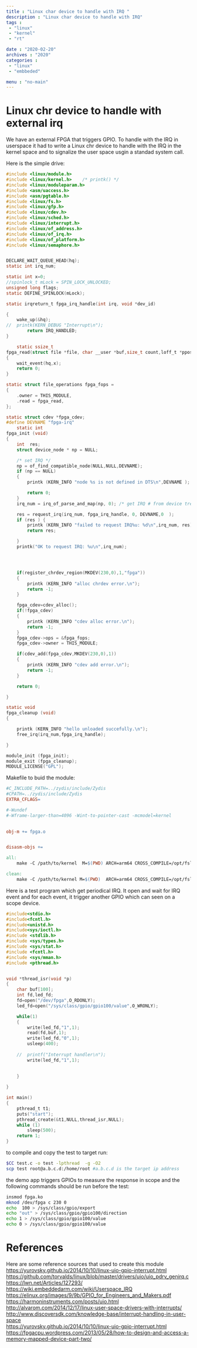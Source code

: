 ```yaml
---
title : "Linux char device to handle with IRQ "
description : "Linux char device to handle with IRQ"
tags : 
 - "linux"
 - "kernel"
 - "rt"

date : "2020-02-20"
archives : "2020"
categories : 
 - "linux"
 - "embbeded"

menu : "no-main"
---
```

# Linux chr device to handle with external irq

We have an external FPGA that triggers GPIO. To handle with the IRQ in userspace it had to write a Linux chr device to handle with the IRQ in the kernel space and to signalize the user space usgin a standad system call. 

Here is the simple drive:
```c
#include <linux/module.h>
#include <linux/kernel.h>    /* printk() */
#include <linux/moduleparam.h>
#include <asm/uaccess.h>
#include <asm/pgtable.h>
#include <linux/fs.h>
#include <linux/gfp.h>
#include <linux/cdev.h>
#include <linux/sched.h>
#include <linux/interrupt.h>
#include <linux/of_address.h>
#include <linux/of_irq.h>
#include <linux/of_platform.h> 
#include <linux/semaphore.h>


DECLARE_WAIT_QUEUE_HEAD(hq);
static int irq_num;

static int x=0;
//spinlock_t mLock = SPIN_LOCK_UNLOCKED;
unsigned long flags;
static DEFINE_SPINLOCK(mLock);

static irqreturn_t fpga_irq_handle(int irq, void *dev_id)

{
	wake_up(&hq);
//	printk(KERN_DEBUG "Interrupt\n");
    	return IRQ_HANDLED;
}

	static ssize_t
fpga_read(struct file *file, char __user *buf,size_t count,loff_t *ppos)
{
	wait_event(hq,x);	
	return 0;
}

static struct file_operations fpga_fops =
{
	.owner = THIS_MODULE,
	.read = fpga_read,
};

static struct cdev *fpga_cdev;
#define DEVNAME "fpga-irq"
	static int
fpga_init (void)
{
	int  res;
	struct device_node * np = NULL;

	/* set IRQ */
	np = of_find_compatible_node(NULL,NULL,DEVNAME);
	if (np == NULL)
	{
		printk (KERN_INFO "node %s is not defined in DTS\n",DEVNAME );

		return 0;
	}
	irq_num = irq_of_parse_and_map(np, 0); /* get IRQ # from device tree */

	res = request_irq(irq_num, fpga_irq_handle, 0, DEVNAME,0  );
	if (res ) {
		printk (KERN_INFO "failed to request IRQ%u: %d\n",irq_num, res);
		return res;   

	}
	printk("OK to request IRQ: %u\n",irq_num);




	if(register_chrdev_region(MKDEV(230,0),1,"fpga"))
	{
		printk (KERN_INFO "alloc chrdev error.\n");
		return -1;
	}

	fpga_cdev=cdev_alloc();
	if(!fpga_cdev)
	{
		printk (KERN_INFO "cdev alloc error.\n");
		return -1;
	}
	fpga_cdev->ops = &fpga_fops;
	fpga_cdev->owner = THIS_MODULE;

	if(cdev_add(fpga_cdev,MKDEV(230,0),1))
	{
		printk (KERN_INFO "cdev add error.\n");
		return -1;
	}

	return 0;

}

static void
fpga_cleanup (void)
{

	printk (KERN_INFO "hello unloaded succefully.\n");
	free_irq(irq_num,fpga_irq_handle);

}

module_init (fpga_init);
module_exit (fpga_cleanup);
MODULE_LICENSE("GPL");
```



Makefile to buid the module:

```makefile
#C_INCLUDE_PATH=../zydis/include/Zydis
#CPATH=../zydis/include/Zydis
EXTRA_CFLAGS=

#-Wundef 
#-Wframe-larger-than=4096 -Wint-to-pointer-cast -mcmodel=kernel 
 

obj-m += fpga.o


disasm-objs +=  

all:
	make -C /path/to/kernel  M=$(PWD) ARCH=arm64 CROSS_COMPILE=/opt/fsl-imx-xwayland/4.14-sumo/sysroots/x86_64-pokysdk-linux/usr/bin/aarch64-poky-linux/aarch64-poky-linux-   modules

clean:
	make -C /path/to/kernel M=$(PWD)  ARCH=arm64 CROSS_COMPILE=/opt/fsl-imx-xwayland/4.14-sumo/sysroots/x86_64-pokysdk-linux/usr/bin/aarch64-poky-linux/aarch64-poky-linux-  modules  clean

```

Here is a test program which get periodical IRQ. It open and wait for IRQ event and for each event, it trigger another GPIO which can seen on a scope device.

```c
#include<stdio.h>
#include<fcntl.h>
#include<unistd.h>
#include<sys/ioctl.h>
#include <stdlib.h>
#include <sys/types.h>
#include <sys/stat.h>
#include <fcntl.h>
#include <sys/mman.h>
#include <pthread.h>


void *thread_isr(void *p)
{
	char buf[100];
	int fd,led_fd;
	fd=open("/dev/fpga",O_RDONLY);
	led_fd=open("/sys/class/gpio/gpio100/value",O_WRONLY);

	while(1)
	{
		write(led_fd,"1",1);		
		read(fd,buf,1);
		write(led_fd,"0",1);
		usleep(400);
		
	//	printf("Interrupt handler\n");
		write(led_fd,"1",1);
		
		
	}

}

int main()
{
	pthread_t t1;
	puts("start");
	pthread_create(&t1,NULL,thread_isr,NULL);
	while (1)
		sleep(500);
	return 1;
}
```
to compile and copy the test to target run:
```bash
$CC test.c -o test -lpthread  -g -O2
scp test root@a.b.c.d:/home/root #a.b.c.d is the target ip address
```

the demo app triggers GPIOs to measure the response in scope and the following commands should be run before the test:
```bash
insmod fpga.ko
mknod /dev/fpga c 230 0
echo  100 > /sys/class/gpio/export 
echo "out" > /sys/class/gpio/gpio100/direction
echo 1 > /sys/class/gpio/gpio100/value
echo 0 > /sys/class/gpio/gpio100/value
```

# References
Here are some reference sources that used to create this module</br>
https://yurovsky.github.io/2014/10/10/linux-uio-gpio-interrupt.html</br>
https://github.com/torvalds/linux/blob/master/drivers/uio/uio_pdrv_genirq.c</br>
https://lwn.net/Articles/127293/</br>
https://wiki.embeddedarm.com/wiki/Userspace_IRQ</br>
https://elinux.org/images/9/9b/GPIO_for_Engineers_and_Makers.pdf</br>
https://harmoninstruments.com/posts/uio.html</br>
http://alvarom.com/2014/12/17/linux-user-space-drivers-with-interrupts/</br>
http://www.discoversdk.com/knowledge-base/interrupt-handling-in-user-space</br>
https://yurovsky.github.io/2014/10/10/linux-uio-gpio-interrupt.html</br>
https://fpgacpu.wordpress.com/2013/05/28/how-to-design-and-access-a-memory-mapped-device-part-two/</br>

